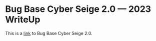 # Bug Base Cyber Seige 2.0  — 2023 WriteUp

This is a [link](https://medium.com/@aashishsec/bugbase-cyber-seige-2-0-write-ups-170300ab5062) to Bug Base Cyber Seige 2.0.



